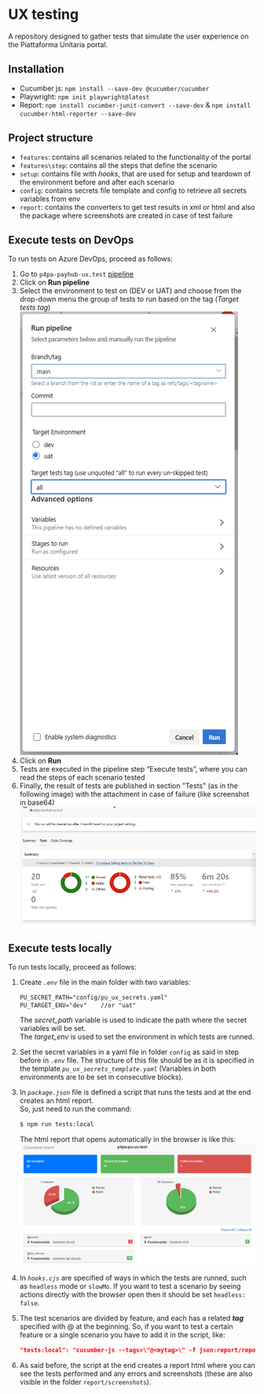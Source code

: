 # UX testing
A repository designed to gather tests that simulate the user experience on the Piattaforma Unitaria portal.

## Installation

- Cucumber js: ```npm install --save-dev @cucumber/cucumber```
- Playwright: ```npm init playwright@latest```
- Report: ```npm install cucumber-junit-convert --save-dev``` & ```npm install cucumber-html-reporter --save-dev```

## Project structure

- ```features```: contains all scenarios related to the functionality of the portal
- ```features\step```: contains all the steps that define the scenario
- ```setup```: contains file with *hooks*, that are used for setup and teardown of the environment before and after each scenario
- ```config```: contains secrets file template and config to retrieve all secrets variables from env
- ```report```: contains the converters to get test results in xml or html and also the package where screenshots are created in case of test failure

## Execute tests on DevOps
To run tests on Azure DevOps, proceed as follows:
1. Go to `p4pa-payhub-ux.test` [pipeline](https://dev.azure.com/pagopaspa/p4pa-projects/_build?definitionId=1777)
2. Click on **Run pipeline**
3. Select the environment to test on (DEV or UAT) and choose from the drop-down menu the group of tests to run based on the tag (_Target tests tag_) </br> ![img.png](docs/run_pipeline.PNG)
4. Click on **Run**
5. Tests are executed in the pipeline step “Execute tests”, where you can read the steps of each scenario tested
6. Finally, the result of tests are published in section "Tests" (as in the following image) with the attachment in case of failure (like screenshot in base64) </br> ![img.png](docs/tests_result.png)

## Execute tests locally

To run tests locally, proceed as follows:
1. Create _`.env`_ file in the main folder with two variables:
	```text
	PU_SECRET_PATH="config/pu_ux_secrets.yaml"
	PU_TARGET_ENV="dev"    //or "uat"
	```
	The _secret_path_ variable is used to indicate the path where the secret variables will be set.</br>
	The _target_env_ is used to set the environment in which tests are runned.
2. Set the secret variables in a yaml file in folder `config` as said in step before in _`.env`_ file.
   The structure of this file should be as it is specified in the template _`pu_ux_secrets_template.yaml`_
   (Variables in both environments are to be set in consecutive blocks).

3. In _`package.json`_ file is defined a script that runs the tests and at the end creates an html report.</br> So, just need to run the command: 
	```bash
	$ npm run tests:local
	```
 	The html report that opens automatically in the browser is like this: </br>  ![img.png](docs/html_report_page_example.png)
4. In _`hooks.cjs`_ are specified of ways in which the tests are runned, such as `headless` mode or `slowMo`. If you want to test a scenario by seeing actions directly with the browser open then it should be set `headless: false`.
5. The test scenarios are divided by feature, and each has a related ***tag*** specified with @ at the beginning. So, if you want to test a certain feature or a single scenario you have to add it in the script, like: 
	```json
	"tests:local": "cucumber-js --tags=\"@<mytag>\" -f json:report/report.json & node ./report/htmlconverter.js"
	```
6. As said before, the script at the end creates a report html where you can see the tests performed and any errors and screenshots (these are also visible in the folder `report/screenshots`).

